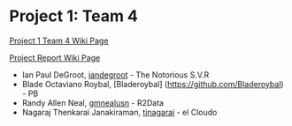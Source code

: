 Project 1: Team 4
=================

[Project 1 Team 4 Wiki Page](https://github.com/CourseReps/ECEN489-Spring2015/wiki/Project-1-Team-4)

[Project Report Wiki Page](https://github.com/CourseReps/ECEN489-Spring2015/wiki/Project-1-Team-4---Report)

* Ian Paul DeGroot, [iandegroot](https://github.com/iandegroot) - The Notorious S.V.R
* Blade Octaviano Roybal, [Bladeroybal] (https://github.com/Bladeroybal) - PB
* Randy Allen Neal, [gmnealusn](https://github.com/gmnealusn) - R2Data
* Nagaraj Thenkarai Janakiraman, [tjnagaraj](https://github.com/tjnagaraj) - el Cloudo

